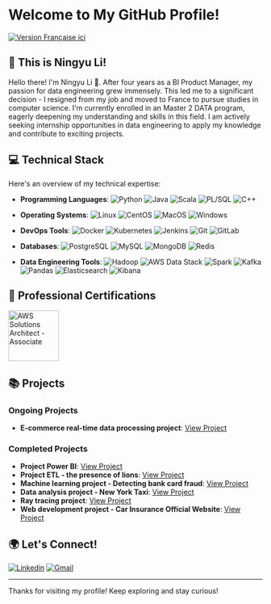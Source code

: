 # Welcome to My GitHub Profile!

[![Version Française ici](https://img.shields.io/badge/Version%20Fran%C3%A7aise%20ici-4406BF)](https://github.com/PetitPoissonL/PetitPoissonL/blob/main/readme_fr.md)

## 🌟 This is Ningyu Li!

Hello there! I'm Ningyu Li 🚀. After four years as a BI Product Manager, my passion for data engineering grew immensely. This led me to a significant decision - I resigned from my job and moved to France to pursue studies in computer science. I'm currently enrolled in an Master 2 DATA program, eagerly deepening my understanding and skills in this field. I am actively seeking internship opportunities in data engineering to apply my knowledge and contribute to exciting projects.

## 💻 Technical Stack

Here's an overview of my technical expertise:

- **Programming Languages**: ![Python](https://img.shields.io/badge/-Python-black?style=flat-square&logo=python) ![Java](https://img.shields.io/badge/-Java-black?style=flat-square&logo=java) ![Scala](https://img.shields.io/badge/-Scala-black?style=flat-square&logo=scala) ![PL/SQL](https://img.shields.io/badge/-PL%2FSQL-black?style=flat-square&logo=oracle) ![C++](https://img.shields.io/badge/-C++-black?style=flat-square&logo=cplusplus)

- **Operating Systems**: ![Linux](https://img.shields.io/badge/-Linux-black?style=flat-square&logo=linux) ![CentOS](https://img.shields.io/badge/-CentOS-black?style=flat-square&logo=centos) ![MacOS](https://img.shields.io/badge/-MacOS-black?style=flat-square&logo=apple) ![Windows](https://img.shields.io/badge/-Windows-black?style=flat-square&logo=windows)

- **DevOps Tools**: ![Docker](https://img.shields.io/badge/-Docker-black?style=flat-square&logo=docker) ![Kubernetes](https://img.shields.io/badge/-Kubernetes-black?style=flat-square&logo=kubernetes) ![Jenkins](https://img.shields.io/badge/-Jenkins-black?style=flat-square&logo=jenkins) ![Git](https://img.shields.io/badge/-Git-black?style=flat-square&logo=git) ![GitLab](https://img.shields.io/badge/-GitLab-black?style=flat-square&logo=gitlab)

- **Databases**: ![PostgreSQL](https://img.shields.io/badge/-PostgreSQL-black?style=flat-square&logo=postgresql) ![MySQL](https://img.shields.io/badge/-MySQL-black?style=flat-square&logo=mysql) ![MongoDB](https://img.shields.io/badge/-MongoDB-black?style=flat-square&logo=mongodb) ![Redis](https://img.shields.io/badge/-Redis-black?style=flat-square&logo=redis)

- **Data Engineering Tools**: ![Hadoop](https://img.shields.io/badge/-Hadoop-black?style=flat-square&logo=apachehadoop) ![AWS Data Stack](https://img.shields.io/badge/-AWS_Data_Stack-black?style=flat-square&logo=amazonaws) ![Spark](https://img.shields.io/badge/-Spark-black?style=flat-square&logo=apachespark) ![Kafka](https://img.shields.io/badge/-Kafka-black?style=flat-square&logo=apachekafka) ![Pandas](https://img.shields.io/badge/-Pandas-black?style=flat-square&logo=pandas) ![Elasticsearch](https://img.shields.io/badge/-Elasticsearch-black?style=flat-square&logo=elasticsearch) ![Kibana](https://img.shields.io/badge/-Kibana-black?style=flat-square&logo=kibana)

## 🏅 Professional Certifications

<a href="https://www.credly.com/badges/16c88eee-40d5-4f26-bac7-8e0d678d22ce/public_url">
    <img src="https://images.credly.com/size/220x220/images/0e284c3f-5164-4b21-8660-0d84737941bc/image.png" width="100" height="100" alt="AWS Solutions Architect - Associate"/>
</a>
<br>

## 📚 Projects

### Ongoing Projects

- **E-commerce real-time data processing project**: [View Project](https://github.com/PetitPoissonL/Spark_Streaming_Real_Time)

### Completed Projects

- **Project Power BI**: [View Project](https://github.com/PetitPoissonL/Projet-d-analyse-et-visualisation-des-ventes-avec-Power-BI)
- **Project ETL - the presence of lions**: [View Project](https://github.com/PetitPoissonL/Project_ETL)
- **Machine learning project - Detecting bank card fraud**: [View Project](https://github.com/PetitPoissonL/Machine_learning_project_Detecting_credit_card_fraud)
- **Data analysis project - New York Taxi**: [View Project](https://github.com/PetitPoissonL/Big-Data-Technologies/blob/main/homework03/homework03.ipynb)
- **Ray tracing project**: [View Project](https://github.com/PetitPoissonL/Ray_tracing)
- **Web development project - Car Insurance Official Website**: [View Project](https://github.com/PetitPoissonL/Web_development_project)

## 🌍 Let's Connect!

[![Linkedin](https://img.shields.io/badge/-LinkedIn-blue?style=flat&logo=Linkedin&logoColor=white)](https://www.linkedin.com/in/ningyu-li/)
[![Gmail](https://img.shields.io/badge/-Gmail-c14438?style=flat&logo=Gmail&logoColor=white)](leeningyu@gmail.com)

---

Thanks for visiting my profile! Keep exploring and stay curious!
